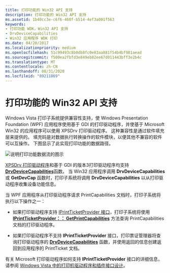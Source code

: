 ```yaml
---
title: 打印功能的 Win32 API 支持
description: 打印功能的 Win32 API 支持
ms.assetid: 1b40cc3e-c6f6-460f-b514-4ef3a001f563
keywords:
- 打印功能 WDK，Win32 API 支持
- DrvDeviceCapabilities
- Win32 应用程序 WDK 打印
ms.date: 04/20/2017
ms.localizationpriority: medium
ms.openlocfilehash: 51c99493c8b0db8fc0e83aa881f54b4bf981aead
ms.sourcegitcommit: f500ea2fbfd3e849eb82ee67d011443bff3e2b4c
ms.translationtype: MT
ms.contentlocale: zh-CN
ms.lasthandoff: 08/31/2020
ms.locfileid: "89211869"
---
```

# <a name="win32-api-support-for-print-capabilities"></a>打印功能的 Win32 API 支持


Windows Vista 打印子系统提供兼容性支持，使 Windows Presentation Foundation (WPF) 应用程序使用基于 GDI 的打印驱动程序，并使基于 Microsoft Win32 的应用程序可以使用 XPSDrv 打印驱动程序。 这种兼容性是通过软件填充层来提供的。 填充码是对数据执行转换操作的软件模块，以便其他不兼容的软件可以互操作。 下图显示了此实现打印功能的数据路径。

![说明打印功能数据流的图示](images/ptpccomp.gif)

[XPSDrv 打印驱动程序](xpsdrv-printer-drivers.md)和基于 GDI 的版本3打印驱动程序均支持[**DrvDeviceCapabilities**](/windows-hardware/drivers/ddi/winddiui/nf-winddiui-drvdevicecapabilities)函数。 当 Win32 应用程序调用 **DrvDeviceCapabilities** 或 **GetDevCap** 函数时，打印子系统将调用 **DrvDeviceCapabilities** 以从打印驱动程序收集设备功能信息。

当 WPF 应用程序从打印驱动程序请求 PrintCapabilities 文档时，打印子系统将执行以下操作之一：

-   如果打印驱动程序支持 [IPrintTicketProvider 接口](/previous-versions/windows/hardware/drivers/ff554375(v=vs.85))，打印子系统将使用 [**IPrintTicketProvider：： GetPrintCapabilities**](/previous-versions/windows/hardware/drivers/ff554365(v=vs.85)) 方法查询 PrintCapabilities 文档的打印驱动程序。

-   如果打印驱动程序不支持 **IPrintTicketProvider** 接口，打印票证管理器将查询打印驱动程序的 [**DrvDeviceCapabilities**](/windows-hardware/drivers/ddi/winddiui/nf-winddiui-drvdevicecapabilities) 函数，并使用返回的信息创建返回到应用程序的 PrintTicket 文档。

有关 Microsoft 打印驱动程序如何支持 **IPrintTicketProvider** 接口的详细信息，请参阅 [Windows Vista 中的打印机驱动程序和插件接口设计](printer-driver-and-plug-in-helper-interfaces.md)。

 

